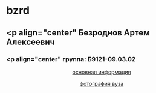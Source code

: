 # bzrd
## <p align="center"  Безроднов Артем Алексеевич </p>
### <p align="center"  группа: Б9121-09.03.02  </p>
<p align="center"> <a href="inf.html"> основная информация 
<p align="center"> <a href="img.html"> фотография вуза  
